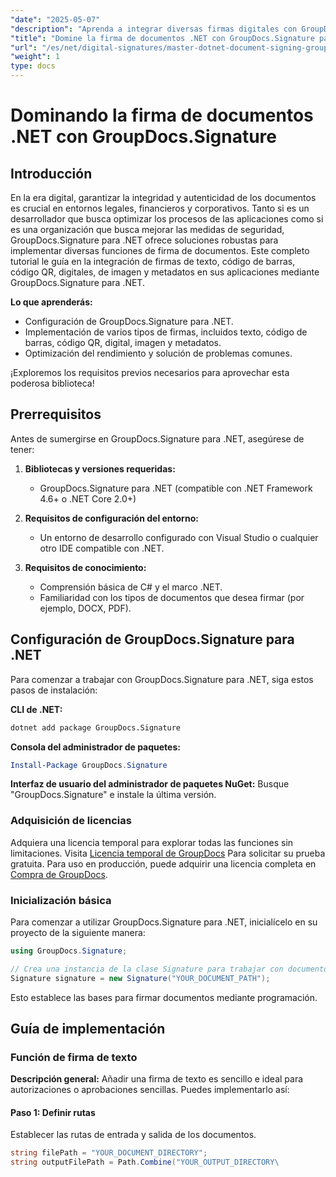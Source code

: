 ```yaml
---
"date": "2025-05-07"
"description": "Aprenda a integrar diversas firmas digitales con GroupDocs.Signature para .NET. Mejore la seguridad de los documentos y agilice los procesos."
"title": "Domine la firma de documentos .NET con GroupDocs.Signature para firmas digitales seguras"
"url": "/es/net/digital-signatures/master-dotnet-document-signing-groupdocs-signature/"
"weight": 1
type: docs
---
```

# Dominando la firma de documentos .NET con GroupDocs.Signature

## Introducción

En la era digital, garantizar la integridad y autenticidad de los documentos es crucial en entornos legales, financieros y corporativos. Tanto si es un desarrollador que busca optimizar los procesos de las aplicaciones como si es una organización que busca mejorar las medidas de seguridad, GroupDocs.Signature para .NET ofrece soluciones robustas para implementar diversas funciones de firma de documentos. Este completo tutorial le guía en la integración de firmas de texto, código de barras, código QR, digitales, de imagen y metadatos en sus aplicaciones mediante GroupDocs.Signature para .NET.

**Lo que aprenderás:**
- Configuración de GroupDocs.Signature para .NET.
- Implementación de varios tipos de firmas, incluidos texto, código de barras, código QR, digital, imagen y metadatos.
- Optimización del rendimiento y solución de problemas comunes.

¡Exploremos los requisitos previos necesarios para aprovechar esta poderosa biblioteca!

## Prerrequisitos

Antes de sumergirse en GroupDocs.Signature para .NET, asegúrese de tener:

1. **Bibliotecas y versiones requeridas:**
   - GroupDocs.Signature para .NET (compatible con .NET Framework 4.6+ o .NET Core 2.0+)

2. **Requisitos de configuración del entorno:**
   - Un entorno de desarrollo configurado con Visual Studio o cualquier otro IDE compatible con .NET.

3. **Requisitos de conocimiento:**
   - Comprensión básica de C# y el marco .NET.
   - Familiaridad con los tipos de documentos que desea firmar (por ejemplo, DOCX, PDF).

## Configuración de GroupDocs.Signature para .NET

Para comenzar a trabajar con GroupDocs.Signature para .NET, siga estos pasos de instalación:

**CLI de .NET:**
```bash
dotnet add package GroupDocs.Signature
```

**Consola del administrador de paquetes:**
```powershell
Install-Package GroupDocs.Signature
```

**Interfaz de usuario del administrador de paquetes NuGet:**
Busque "GroupDocs.Signature" e instale la última versión.

### Adquisición de licencias

Adquiera una licencia temporal para explorar todas las funciones sin limitaciones. Visita [Licencia temporal de GroupDocs](https://purchase.groupdocs.com/temporary-license/) Para solicitar su prueba gratuita. Para uso en producción, puede adquirir una licencia completa en [Compra de GroupDocs](https://purchase.groupdocs.com/buy).

### Inicialización básica

Para comenzar a utilizar GroupDocs.Signature para .NET, inicialícelo en su proyecto de la siguiente manera:

```csharp
using GroupDocs.Signature;

// Crea una instancia de la clase Signature para trabajar con documentos
Signature signature = new Signature("YOUR_DOCUMENT_PATH");
```

Esto establece las bases para firmar documentos mediante programación.

## Guía de implementación

### Función de firma de texto

**Descripción general:**
Añadir una firma de texto es sencillo e ideal para autorizaciones o aprobaciones sencillas. Puedes implementarlo así:

#### Paso 1: Definir rutas
Establecer las rutas de entrada y salida de los documentos.

```csharp
string filePath = "YOUR_DOCUMENT_DIRECTORY";
string outputFilePath = Path.Combine("YOUR_OUTPUT_DIRECTORY\